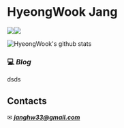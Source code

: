 # HyeongWook Jang
<!-- _Junior Web Developer_ -->

<!-- ### ⚙ ***Stack*** -->

<img src="https://img.shields.io/badge/Java-007396?style=for-the-badge&logo=Java&logoColor=white" /><img src="https://img.shields.io/badge/SpringBoot-6DB33F?style=for-the-badge&logo=SpringBoot&logoColor=white" />

![HyeongWook's github stats](https://github-readme-stats.vercel.app/api?username=hyeongwookjang&show_icons=true&theme=merko)

### 💻 ***Blog***
dsds
<!-- <a href="https://donghyeob-devlog.tistory.com/"><img src="https://img.shields.io/badge/-Donoghyeob's%20Blog-orange?label=Blog&labelColor=09B3AF&style=for-the-badge&logo=Bloglovin" /></a> -->

## Contacts
✉ ***janghw33@gmail.com***
